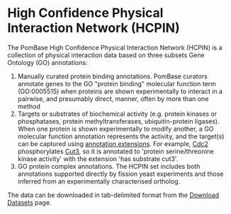# High Confidence Physical Interaction Network (HCPIN)

The PomBase High Confidence Physical Interaction Network (HCPIN) is a
collection of physical interaction data based on three subsets Gene
Ontology (GO) annotations:

1.  Manually curated protein binding annotations. PomBase curators
    annotate genes to the GO "protein binding" molecular function term
    (GO:0005515) when proteins are shown experimentally to interact in a
    pairwise, and presumably direct, manner, often by more than one
    method
2.  Targets or substrates of biochemical activity (e.g. protein kinases
    or phosphatases, protein methyltransferases, ubiquitin-protein
    ligases). When one protein is shown experimentally to modify
    another, a GO molecular function annotation represents the activity,
    and the target(s) can be captured using [annotation
    extensions](/documentation/gene-page-gene-ontology#ann_ext). For
    example, [Cdc2](/gene/SPBC11B10.09) phosphorylates
    [Cut3](/gene/SPBC146.03c), so it is annotated to 'protein
    serine/threonine kinase activity' with the extension 'has substrate
    cut3'.
3.  GO protein complex annotations. The HCPIN set includes both
    annotations supported directly by fission yeast experiments and
    those inferred from an experimentally characterised ortholog.

The data can be downloaded in tab-delimited format from the [Download
Datasets](/downloads/datasets) page.
